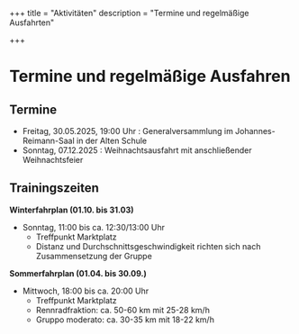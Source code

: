 +++
title = "Aktivitäten"
description = "Termine und regelmäßige Ausfahrten"

+++

# Termine und regelmäßige Ausfahren

## Termine
- Freitag, 30.05.2025, 19:00 Uhr	: Generalversammlung im Johannes-Reimann-Saal in der Alten Schule
- Sonntag, 07.12.2025	: Weihnachtsausfahrt mit anschließender Weihnachtsfeier

## Trainingszeiten
**Winterfahrplan (01.10. bis 31.03)**

- Sonntag, 11:00 bis ca. 12:30/13:00 Uhr
    - Treffpunkt Marktplatz
    - Distanz und Durchschnittsgeschwindigkeit richten sich nach Zusammensetzung der Gruppe

**Sommerfahrplan (01.04. bis 30.09.)**

- Mittwoch, 18:00 bis ca. 20:00 Uhr
    - Treffpunkt Marktplatz
    - Rennradfraktion: ca. 50-60 km mit 25-28 km/h
    - Gruppo moderato: ca. 30-35 km mit 18-22 km/h
